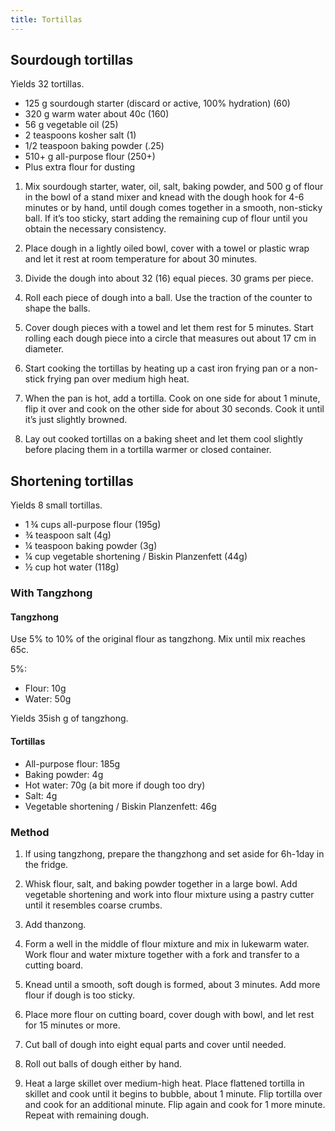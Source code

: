 ```yaml
---
title: Tortillas
---
```


## Sourdough tortillas

Yields 32 tortillas.

-   125 g sourdough starter (discard or active, 100% hydration) (60)
-   320 g warm water about 40c (160)
-   56 g vegetable oil (25)
-   2 teaspoons kosher salt (1)
-   1/2 teaspoon baking powder (.25)
-   510+ g all-purpose flour (250+)
-   Plus extra flour for dusting

1.  Mix sourdough starter, water, oil, salt, baking powder, and 500 g of flour in the
    bowl of a stand mixer and knead with the dough hook for 4-6 minutes or by hand, until dough comes together in a smooth, non-sticky ball.
    If it’s too sticky, start adding the remaining cup of flour until you
    obtain the necessary consistency.

1.  Place dough in a lightly oiled bowl, cover with a
    towel or plastic wrap and let it rest at room temperature for about 30 minutes.

1.  Divide the dough into about 32 (16) equal pieces. 30 grams per piece.

1.  Roll each piece of dough into a ball. Use the traction of
    the counter to shape the balls.

1.  Cover dough pieces with a towel and let them rest for 5 minutes.
    Start rolling each dough piece into a circle that measures out about 17 cm in diameter.

1.  Start cooking the tortillas by heating up a cast iron frying pan or a non-stick frying
    pan over medium high heat.

1.  When the pan is hot, add a tortilla. Cook on one side for about 1
    minute, flip it over and cook on the other side for about 30 seconds.
    Cook it until it’s just slightly browned.

1.  Lay out cooked tortillas on a baking sheet and let them cool slightly before
    placing them in a tortilla warmer or closed container.

## Shortening tortillas

Yields 8 small tortillas.

- 1 ¾ cups all-purpose flour (195g)
- ¾ teaspoon salt (4g)
- ¼ teaspoon baking powder (3g)
- ¼ cup vegetable shortening / Biskin Planzenfett (44g)
- ½ cup hot water (118g)

### With Tangzhong

#### Tangzhong

Use 5% to 10% of the original flour as tangzhong. Mix until mix reaches 65c.

5%:

- Flour: 10g
- Water: 50g

Yields 35ish g of tangzhong.

#### Tortillas

- All-purpose flour: 185g
- Baking powder: 4g
- Hot water: 70g (a bit more if dough too dry)
- Salt: 4g
- Vegetable shortening / Biskin Planzenfett: 46g

### Method

1. If using tangzhong, prepare the thangzhong and set aside for 6h-1day in the fridge.

1. Whisk flour, salt, and baking powder together in a large bowl. Add vegetable shortening and work into flour mixture using a pastry cutter until it resembles coarse crumbs.

1. Add thanzong.

1. Form a well in the middle of flour mixture and mix in lukewarm water. Work flour and water mixture together with a fork and transfer to a cutting board.

1. Knead until a smooth, soft dough is formed, about 3 minutes. Add more flour if dough is too sticky.

1. Place more flour on cutting board, cover dough with bowl, and let rest for 15 minutes or more.

1. Cut ball of dough into eight equal parts and cover until needed.

1. Roll out balls of dough either by hand.

1. Heat a large skillet over medium-high heat. Place flattened tortilla in skillet and cook until it begins to bubble, about 1 minute. Flip tortilla over and cook for an additional minute. Flip again and cook for 1 more minute. Repeat with remaining dough.
